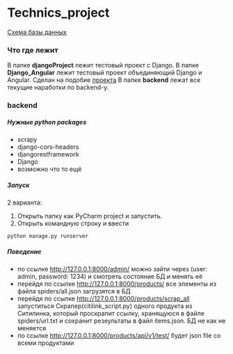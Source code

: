 # Technics_project
[Схема базы данных](https://dbdesigner.page.link/Ym2u8tmLXPM5FgZG8)
### Что где лежит
В папке **djangoProject** лежит тестовый проект с Django.
В папке **Django_Angular** лежит тестовый проект объединяющий Django и Angular. Сделан на подобие [проекта](https://www.twilio.com/blog/build-progressive-web-application-django-angular-part-1-backend-api)
В папке **backend** лежат все текущие наработки по backend-у.
### backend
##### Нужные python packages
- scrapy
- django-cors-headers
- djangorestframework
- Django
- возможно что то ещё
##### Запуск
2 варианта:
1. Открыть папку как PyCharm project и запустить.
2. Открыть командную строку и ввести
```
python manage.py runserver
```
##### Поведение
- по ссылке http://127.0.0.1:8000/admin/ можно зайти через (user: admin, password: 1234) и смотреть состояние БД и менять её
- перейдя по ссылке http://127.0.0.1:8000/products/ все элементы из файла spiders/all.json загрузятся в БД
- перейдя по ссылке http://127.0.0.1:8000/products/scrap_all запуститься Скрапер(citilink_script.py) одного продукта из Ситилинка, который проскрапит ссылку, хранящуюся в файле spiders/url.txt и сохранит резеультаты в файл items.json. БД не как не меняется
- по ссылке http://127.0.0.1:8000/products/api/v1/test/ будет json file со всеми продуктами